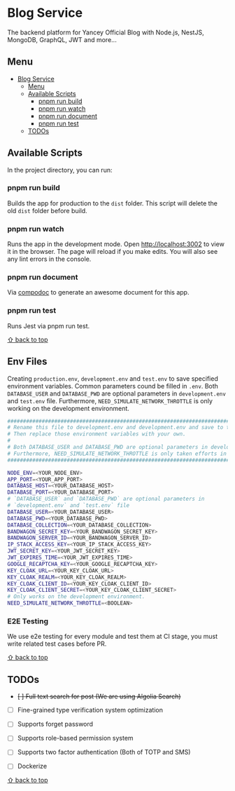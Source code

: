 
# Blog Service

The backend platform for Yancey Official Blog with Node.js, NestJS, MongoDB, GraphQL, JWT and more...

## Menu

<!-- START doctoc generated TOC please keep comment here to allow auto update -->
<!-- DON'T EDIT THIS SECTION, INSTEAD RE-RUN doctoc TO UPDATE -->

- [Blog Service](#blog-service)
  - [Menu](#menu)
  - [Available Scripts](#available-scripts)
    - [pnpm run build](#pnpm-run-build)
    - [pnpm run watch](#pnpm-run-watch)
    - [pnpm run document](#pnpm-run-document)
    - [pnpm run test](#pnpm-run-test)
  - [TODOs](#todos)

<!-- END doctoc generated TOC please keep comment here to allow auto update -->

## Available Scripts

In the project directory, you can run:

### pnpm run build

Builds the app for production to the `dist` folder.
This script will delete the old `dist` folder before build.

### pnpm run watch

Runs the app in the development mode.
Open [http://localhost:3002](http://localhost:3002) to view it in the browser. The page will reload if you make edits. You will also see any lint errors in the console.

### pnpm run document

Via [compodoc](https://github.com/compodoc/compodoc) to generate an awesome document for this app.

### pnpm run test

Runs Jest via pnpm run test.

[⇧ back to top](#Menu)

## Env Files

Creating `production.env`, `development.env` and `test.env` to save specified environment variables. Common parameters cound be filled in `.env`. Both `DATABASE_USER` and `DATABASE_PWD` are optional parameters in `development.env` and `test.env` file. Furthermore, `NEED_SIMULATE_NETWORK_THROTTLE` is only working on the development environment.

```bash
###############################################################################
# Rename this file to development.env and development.env and save to the env file folder.
# Then replace those environment variables with your own.
#
# Both DATABASE_USER and DATABASE_PWD are optional parameters in development.env and test.env file.
# Furthermore, NEED_SIMULATE_NETWORK_THROTTLE is only taken efforts in the development environment.
###############################################################################

NODE_ENV=<YOUR_NODE_ENV>
APP_PORT=<YOUR_APP_PORT>
DATABASE_HOST=<YOUR_DATABASE_HOST>
DATABASE_PORT=<YOUR_DATABASE_PORT>
# `DATABASE_USER` and `DATABASE_PWD` are optional parameters in
# `development.env` and `test.env` file
DATABASE_USER=<YOUR_DATABASE_USER>
DATABASE_PWD=<YOUR_DATABASE_PWD>
DATABASE_COLLECTION=<YOUR_DATABASE_COLLECTION>
BANDWAGON_SECRET_KEY=<YOUR_BANDWAGON_SECRET_KEY>
BANDWAGON_SERVER_ID=<YOUR_BANDWAGON_SERVER_ID>
IP_STACK_ACCESS_KEY=<YOUR_IP_STACK_ACCESS_KEY>
JWT_SECRET_KEY=<YOUR_JWT_SECRET_KEY>
JWT_EXPIRES_TIME=<YOUR_JWT_EXPIRES_TIME>
GOOGLE_RECAPTCHA_KEY=<YOUR_GOOGLE_RECAPTCHA_KEY>
KEY_CLOAK_URL=<YOUR_KEY_CLOAK_URL>
KEY_CLOAK_REALM=<YOUR_KEY_CLOAK_REALM>
KEY_CLOAK_CLIENT_ID=<YOUR_KEY_CLOAK_CLIENT_ID>
KEY_CLOAK_CLIENT_SECRET=<YOUR_KEY_CLOAK_CLIENT_SECRET>
# Only works on the development environment.
NEED_SIMULATE_NETWORK_THROTTLE=<BOOLEAN>
```

### E2E Testing

We use e2e testing for every module and test them at CI stage, you must write related test cases before PR.

[⇧ back to top](#Menu)

## TODOs

- ~~[ ] Full text search for post (We are using Algolia Search)~~

- [ ] Fine-grained type verification system optimization

- [ ] Supports forget password

- [ ] Supports role-based permission system

- [ ] Supports two factor authentication (Both of TOTP and SMS)

- [ ] Dockerize

[⇧ back to top](#Menu)

